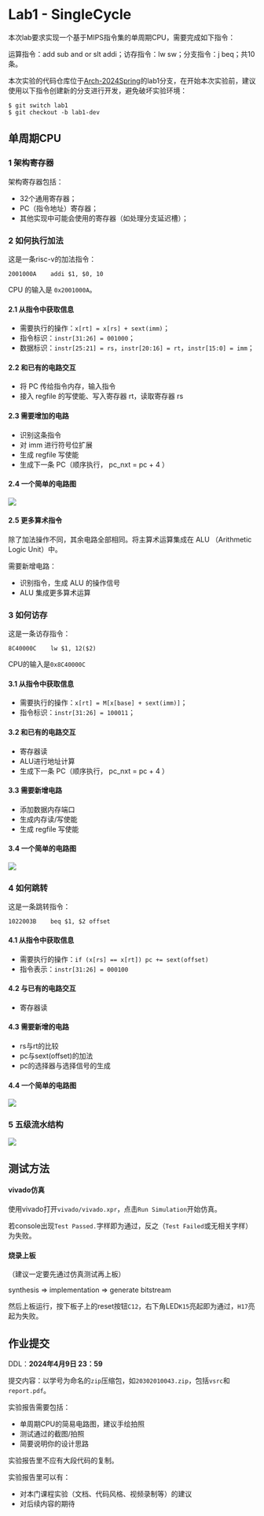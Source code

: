 # Lab1 - SingleCycle

本次lab要求实现一个基于MIPS指令集的单周期CPU，需要完成如下指令：

运算指令：add sub and or slt addi；访存指令：lw sw；分支指令：j beq；共10条。

本次实验的代码仓库位于[Arch-2024Spring](https://github.com/JoyBoy-Su/Arch-2024Spring)的lab1分支，在开始本次实验前，建议使用以下指令创建新的分支进行开发，避免破坏实验环境：

```shell
$ git switch lab1
$ git checkout -b lab1-dev
```

## 单周期CPU

### 1 架构寄存器

架构寄存器包括：

- 32个通用寄存器；
- PC（指令地址）寄存器；
- 其他实现中可能会使用的寄存器（如处理分支延迟槽）；

### 2 如何执行加法

这是一条risc-v的加法指令：

```assembly
2001000A	addi $1, $0, 10
```

CPU 的输入是 `0x2001000A`。

#### 2.1 从指令中获取信息

- 需要执行的操作：`x[rt] = x[rs] + sext(imm)`；
- 指令标识：`instr[31:26] = 001000`；
- 数据标识：`instr[25:21] = rs`，`instr[20:16] = rt`，`instr[15:0] = imm`；

#### 2.2 和已有的电路交互

- 将 PC 传给指令内存，输入指令
- 接入 regfile 的写使能、写入寄存器 rt，读取寄存器 rs

#### 2.3 需要增加的电路

- 识别这条指令
- 对 imm 进行符号位扩展
- 生成 regfile 写使能
- 生成下一条 PC（顺序执行， pc_nxt = pc + 4 ）

#### 2.4 一个简单的电路图

![](./imgs/cpu1.jpg)

#### 2.5 更多算术指令

除了加法操作不同，其余电路全部相同。将主算术运算集成在 ALU （Arithmetic Logic Unit）中。

需要新增电路：

- 识别指令，生成 ALU 的操作信号
- ALU 集成更多算术运算

### 3 如何访存

这是一条访存指令：

```assembly
8C40000C	lw $1, 12($2)
```

CPU的输入是`0x8C40000C`

#### 3.1 从指令中获取信息

- 需要执行的操作：`x[rt] = M[x[base] + sext(imm)]`；
- 指令标识：`instr[31:26] = 100011`；

#### 3.2 和已有的电路交互

- 寄存器读
- ALU进行地址计算
- 生成下一条 PC（顺序执行， pc_nxt = pc + 4 ）

#### 3.3 需要新增电路

- 添加数据内存端口
- 生成内存读/写使能
- 生成 regfile 写使能

#### 3.4 一个简单的电路图

![](./imgs/cpu2.jpg)

### 4 如何跳转

这是一条跳转指令：

```assembly
1022003B	beq $1, $2 offset
```

#### 4.1 从指令中获取信息

- 需要执行的操作：`if (x[rs] == x[rt]) pc += sext(offset)`
- 指令表示：`instr[31:26] = 000100`

#### 4.2 与已有的电路交互

- 寄存器读

#### 4.3 需要新增的电路

- rs与rt的比较
- pc与sext(offset)的加法
- pc的选择器与选择信号的生成

#### 4.4 一个简单的电路图

![](./imgs/cpu3.jpg)

### 5 五级流水结构

![](./imgs/pipeline.png)

## 测试方法

#### vivado仿真

使用vivado打开`vivado/vivado.xpr`，点击`Run Simulation`开始仿真。

若console出现`Test Passed.`字样即为通过，反之（`Test Failed`或无相关字样）为失败。

#### 烧录上板

（建议一定要先通过仿真测试再上板）

synthesis => implementation => generate bitstream

然后上板运行，按下板子上的reset按钮`C12`，右下角LED`K15`亮起即为通过，`H17`亮起为失败。

## 作业提交

DDL：**2024年4月9日 23：59**

提交内容：以学号为命名的`zip`压缩包，如`20302010043.zip`，包括`vsrc`和`report.pdf`。

实验报告需要包括：

- 单周期CPU的简易电路图，建议手绘拍照
- 测试通过的截图/拍照
- 简要说明你的设计思路

实验报告里不应有大段代码的复制。

实验报告里可以有：

- 对本门课程实验（文档、代码风格、视频录制等）的建议
- 对后续内容的期待

